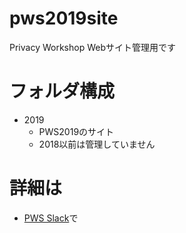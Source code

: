 # pws2019site
Privacy Workshop Webサイト管理用です

# フォルダ構成
- 2019
  - PWS2019のサイト
  - 2018以前は管理していません

# 詳細は
- [PWS Slack](https://pwscup.slack.com)で
